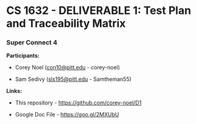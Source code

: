 # CS 1632 - DELIVERABLE 1: Test Plan and Traceability Matrix

### Super Connect 4

**Participants:**

* Corey Noel (con10@pitt.edu - corey-noel)

* Sam Sedivy (sls195@pitt.edu - Samtheman55)

**Links:**

* This repository - https://github.com/corey-noel/D1

* Google Doc File - https://goo.gl/2MXUbU
